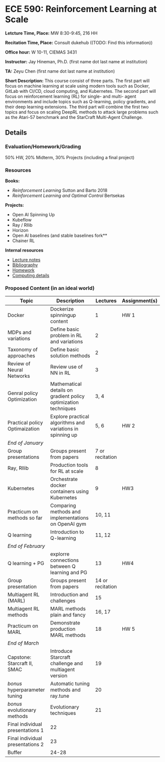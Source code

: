 # ECE 590: Reinforcement Learning at Scale

**Letcture Time, Place:** MW 8:30-9:45, 216 HH

**Recitation Time, Place:** Consult dukehub ((TODO: Find this information)) 

**Office hour:** W 10-11, CIEMAS 3431

**Instructor:** Jay Hineman, Ph.D. (first name dot last name at institution)

**TA:** Zeyu Chen (first name dot last name at institution)

**Short Description:** This course consist of three parts. The first part will
focus on machine learning at scale using modern tools such as Docker, GitLab
with CI/CD, cloud computing, and Kubernetes. The second part will focus on
reinforcement learning (RL) for single- and multi- agent environments and
include topics such as Q-learning, policy gradients, and their deep learning
extensions. The third part will combine the first two topics and focus on
scaling DeepRL methods to attack large problems such as the Atari-57 benchmark
and the StarCraft Multi-Agent Challenge.

## Details
### Evaluation/Homework/Grading
50% HW, 20% Midterm, 30% Projects (including a final project)

### Resources

**Books:**
 * *Reinforcement Learning* Sutton and Barto 2018
 * *Reinforcement Learning and Optimal Control* Bertsekas
 
**Projects:**
  * Open AI Spinning Up
  * Kubeflow
  * Ray / Rllib
  * Horizon
  * Open AI baselines (and stable baselines fork**
  * Chainer RL
  
**Internal resources**
  * [Lecture notes]()
  * [Bibliography]()
  * [Homework]()
  * [Computing details]()

### Proposed Content (in an ideal world)
| Topic                            | Description                                                     |         Lectures | Assignment(s) |
|----------------------------------|-----------------------------------------------------------------|------------------|---------------|
| Docker                           | Dockerize spinningup content                                    |                1 | HW 1          |
| MDPs and variations              | Define basic problem in RL and variations                       |                2 |               |
| Taxonomy of approaches           | Define basic solution methods                                   |                2 |               |
| Review of Neural Networks        | Review use of NN in RL                                          |                3 |               |
| Genral policy Optimization       | Mathematical details on gradient policy optimization techniques |             3, 4 |               |
| Practical policy Optimaization   | Explore practical algorithms and variations in spinning up      |             5, 6 | HW 2          |
| *End of January*                 |                                                                 |                  |               |
| Group presentations              | Groups present from papers                                      |  7 or recitation |               |
| Ray, Rllib                       | Production tools for RL at scale                                |                8 |               |
| Kubernetes                       | Orchestrate docker containers using Kubernetes                  |                9 | HW3           |
| Practicum on methods so far      | Comparing methods and implementations on OpenAI gym             |           10, 11 |               |
| Q learning                       | Introduction to Q-learning                                      |           11, 12 |               |
| *End of February*                |                                                                 |                  |               |
| Q learning + PG                  | explorre connections between Q learning and PG                  |               13 | HW4           |
| Group presentation               | Groups present from papers                                      | 14 or recitation |               |
| Multiagent RL (MARL)             | Introduction and challenges                                     |               15 |               |
| Multiagent RL methods            | MARL methods plain and fancy                                    |           16, 17 |               |
| Practicum on MARL                | Demonstrate production MARL methods                             |               18 | HW 5          |
| *End of March*                   |                                                                 |                  |               |
| Capstone: Starcraft II, SMAC     | Introduce Starcraft challenge and multiagent version            |               19 |               |
| *bonus* hyperparameter tuning    | Automatic tuning methods and ray.tune                           |               20 |               |
| *bonus* evolutionary methods     | Evolutionary techniques                                         |               21 |               |
| Final individual presentations 1 | 22                                                              |                  |               |
| Final individual presentations 2 | 23                                                              |                  |               |
| Buffer                           | 24-28                                                           |                  |               |
